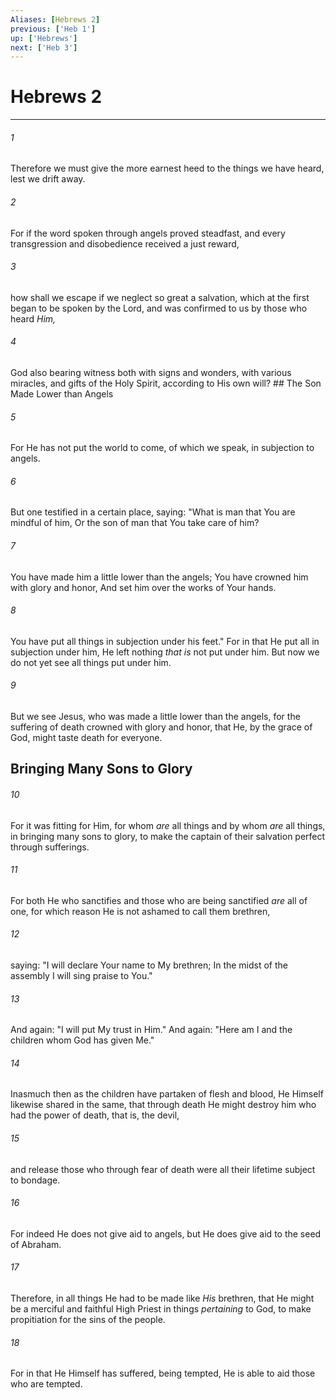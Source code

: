 ```yaml
---
Aliases: [Hebrews 2]
previous: ['Heb 1']
up: ['Hebrews']
next: ['Heb 3']
---
```

# Hebrews 2

***


###### 1 
Therefore we must give the more earnest heed to the things we have heard, lest we drift away. 

###### 2 
For if the word spoken through angels proved steadfast, and every transgression and disobedience received a just reward, 

###### 3 
how shall we escape if we neglect so great a salvation, which at the first began to be spoken by the Lord, and was confirmed to us by those who heard _Him,_ 

###### 4 
God also bearing witness both with signs and wonders, with various miracles, and gifts of the Holy Spirit, according to His own will? ## The Son Made Lower than Angels 

###### 5 
For He has not put the world to come, of which we speak, in subjection to angels. 

###### 6 
But one testified in a certain place, saying: "What is man that You are mindful of him, Or the son of man that You take care of him? 

###### 7 
You have made him a little lower than the angels; You have crowned him with glory and honor, And set him over the works of Your hands. 

###### 8 
You have put all things in subjection under his feet." For in that He put all in subjection under him, He left nothing _that is_ not put under him. But now we do not yet see all things put under him. 

###### 9 
But we see Jesus, who was made a little lower than the angels, for the suffering of death crowned with glory and honor, that He, by the grace of God, might taste death for everyone.

## Bringing Many Sons to Glory 

###### 10 
For it was fitting for Him, for whom _are_ all things and by whom _are_ all things, in bringing many sons to glory, to make the captain of their salvation perfect through sufferings. 

###### 11 
For both He who sanctifies and those who are being sanctified _are_ all of one, for which reason He is not ashamed to call them brethren, 

###### 12 
saying: "I will declare Your name to My brethren; In the midst of the assembly I will sing praise to You." 

###### 13 
And again: "I will put My trust in Him." And again: "Here am I and the children whom God has given Me." 

###### 14 
Inasmuch then as the children have partaken of flesh and blood, He Himself likewise shared in the same, that through death He might destroy him who had the power of death, that is, the devil, 

###### 15 
and release those who through fear of death were all their lifetime subject to bondage. 

###### 16 
For indeed He does not give aid to angels, but He does give aid to the seed of Abraham. 

###### 17 
Therefore, in all things He had to be made like _His_ brethren, that He might be a merciful and faithful High Priest in things _pertaining_ to God, to make propitiation for the sins of the people. 

###### 18 
For in that He Himself has suffered, being tempted, He is able to aid those who are tempted.

